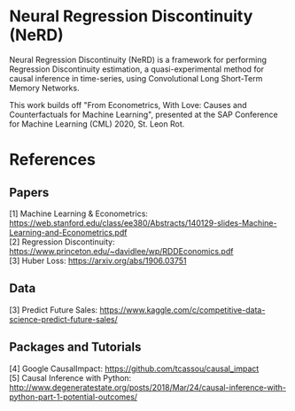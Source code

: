 # Neural Regression Discontinuity (NeRD)
Neural Regression Discontinuity (NeRD) is a framework for performing Regression Discontinuity estimation, a quasi-experimental method for causal inference in time-series, using Convolutional Long Short-Term Memory Networks.

This work builds off "From Econometrics, With Love: Causes and Counterfactuals for Machine Learning", presented at the SAP Conference for Machine Learning (CML) 2020, St. Leon Rot.

# References
## Papers
[1] Machine Learning & Econometrics: https://web.stanford.edu/class/ee380/Abstracts/140129-slides-Machine-Learning-and-Econometrics.pdf <br/>
[2] Regression Discontinuity: https://www.princeton.edu/~davidlee/wp/RDDEconomics.pdf <br/>
[3] Huber Loss: https://arxiv.org/abs/1906.03751


## Data
[3] Predict Future Sales: https://www.kaggle.com/c/competitive-data-science-predict-future-sales/ <br/>

## Packages and Tutorials
[4] Google CausalImpact: https://github.com/tcassou/causal_impact <br/>
[5] Causal Inference with Python: http://www.degeneratestate.org/posts/2018/Mar/24/causal-inference-with-python-part-1-potential-outcomes/ <br/>


